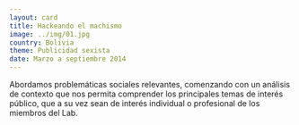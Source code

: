 ```yaml
---
layout: card
title: Hackeando el machismo
image: ../img/01.jpg
country: Bolivia
theme: Publicidad sexista
date: Marzo a septiembre 2014
---
```


Abordamos problemáticas sociales relevantes, comenzando con un análisis de contexto que nos permita comprender los principales temas de interés público, que a su vez sean de interés individual o profesional de los miembros del Lab.